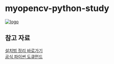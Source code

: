 # myopencv-python-study

[![logo](https://opencv.org/assets/theme/logo.png)](https://opencv.org/)


## 참고 자료 


[설치법 정리 바로가기](https://github.com/gbox3d/how_to_install_opencv)  
[공식 파이썬 도큐먼드 ](https://docs.opencv.org/4.0.0/d6/d00/tutorial_py_root.html)


